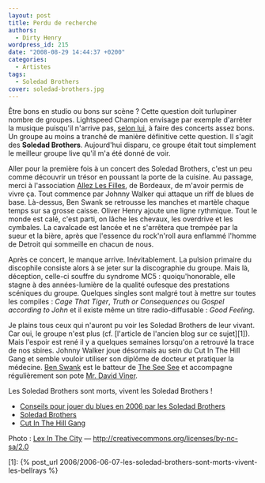 ```yaml
---
layout: post
title: Perdu de recherche
authors:
  - Dirty Henry
wordpress_id: 215
date: "2008-08-29 14:44:37 +0200"
categories:
  - Artistes
tags:
  - Soledad Brothers
cover: soledad-brothers.jpg
---
```


Être bons en studio ou bons sur scène ? Cette question doit turlupiner nombre de
groupes. Lightspeed Champion envisage par exemple d'arrêter la musique puisqu'il
n'arrive pas, [selon lui][7], à faire des concerts assez bons. Un groupe au
moins a tranché de manière définitive cette question. Il s'agit des **Soledad
Brothers**. Aujourd'hui disparu, ce groupe était tout simplement le meilleur
groupe live qu'il m'a été donné de voir.

Aller pour la première fois à un concert des Soledad Brothers, c'est un peu
comme découvrir un trésor en poussant la porte de la cuisine. Au passage, merci
à l'association [Allez Les Filles][4], de Bordeaux, de m'avoir permis de vivre
ça. Tout commence par Johnny Walker qui attaque un riff de blues de base.
Là-dessus, Ben Swank se retrousse les manches et martèle chaque temps sur sa
grosse caisse. Oliver Henry ajoute une ligne rythmique. Tout le monde est calé,
c'est parti, on lâche les chevaux, les overdrive et les cymbales. La cavalcade
est lancée et ne s'arrêtera que trempée par la sueur et la bière, après que
l'essence du rock'n'roll aura enflammé l'homme de Detroit qui sommeille en
chacun de nous.

Après ce concert, le manque arrive. Inévitablement. La pulsion primaire du
discophile consiste alors à se jeter sur la discographie du groupe. Mais là,
déception, celle-ci souffre du syndrome MC5 : quoiqu'honorable, elle stagne à
des années-lumière de la qualité oufesque des prestations scéniques du groupe.
Quelques singles sont malgré tout à mettre sur toutes les compiles : _Cage That
Tiger_, _Truth or Consequences_ ou _Gospel according to John_ et il existe même
un titre radio-diffusable : _Good Feeling_.

Je plains tous ceux qui n'auront pu voir les Soledad Brothers de leur vivant.
Car oui, le groupe n'est plus (cf. [l'article de l'ancien blog sur ce
sujet][1]). Mais l'espoir est rené il y a quelques semaines lorsqu'on a retrouvé
la trace de nos sbires. Johnny Walker joue désormais au sein du Cut In The Hill
Gang et semble vouloir utiliser son diplôme de docteur et pratiquer la médecine.
[Ben Swank][5] est le batteur de [The See See][3] et accompagne régulièrement
son pote [Mr. David Viner][6].

Les Soledad Brothers sont morts, vivent les Soledad Brothers !

- [Conseils pour jouer du blues en 2006 par les Soledad Brothers][2]
- [Soledad Brothers](http://www.myspace.com/soledadbrothers)
- [Cut In The Hill Gang](http://www.myspace.com/cutinthehillgang)

Photo : [Lex In The City](http://flickr.com/photos/toronto_lex/) —
http://creativecommons.org/licenses/by-nc-sa/2.0

[2]: http://www.guardian.co.uk/music/2006/mar/03/popandrock1
[3]: http://www.myspace.com/theseeseeband
[4]: http://www.allezlesfilles.com
[5]: http://www.myspace.com/neoistalliance
[6]: http://www.myspace.com/mrdavidviner
[7]: http://www.lightspeedchampion.com/bmachine/devwrites.php?id=246

[1]:
{% post_url 2006/2006-06-07-les-soledad-brothers-sont-morts-vivent-les-bellrays %}
